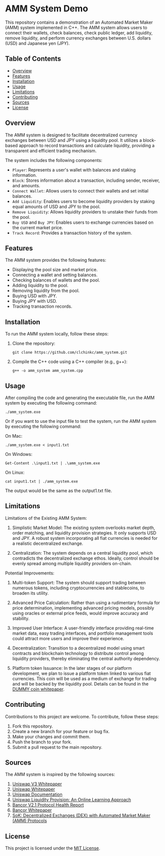 # AMM System Demo

This repository contains a demonstration of an Automated Market Maker (AMM) system implemented in C++. The AMM system allows users to connect their wallets, check balances, check public ledger, add liquidity, remove liquidity, and perform currency exchanges between U.S. dollars (USD) and Japanese yen (JPY).

## Table of Contents

- [Overview](#overview)
- [Features](#features)
- [Installation](#installation)
- [Usage](#usage)
- [Limitations](#limitations)
- [Contributing](#contributing)
- [Sources](#sources)
- [License](#license)

## Overview

The AMM system is designed to facilitate decentralized currency exchanges between USD and JPY using a liquidity pool. It utilizes a block-based approach to record transactions and calculate liquidity, providing a transparent and efficient trading mechanism.

The system includes the following components:

- `Player`: Represents a user's wallet with balances and staking information.
- `Block`: Stores information about a transaction, including sender, receiver, and amounts.
- `Connect Wallet`: Allows users to connect their wallets and set initial balances.
- `Add Liquidity`: Enables users to become liquidity providers by staking equal amounts of USD and JPY to the pool.
- `Remove Liquidity`: Allows liquidity providers to unstake their funds from the pool.
- `Buy USD` and `Buy JPY`: Enables users to exchange currencies based on the current market price.
- `Track Record`: Provides a transaction history of the system.

## Features

The AMM system provides the following features:

- Displaying the pool size and market price.
- Connecting a wallet and setting balances.
- Checking balances of wallets and the pool.
- Adding liquidity to the pool.
- Removing liquidity from the pool.
- Buying USD with JPY.
- Buying JPY with USD.
- Tracking transaction records.

## Installation

To run the AMM system locally, follow these steps:

1. Clone the repository:

   ```shell
   git clone https://github.com/clchinkc/amm_system.git
   ```

2. Compile the C++ code using a C++ compiler (e.g., g++):

   ```shell
   g++ -o amm_system amm_system.cpp
   ```

## Usage

   After compiling the code and generating the executable file, run the AMM system by executing the following command:

    ./amm_system.exe

   Or if you want to use the input file to test the system, run the AMM system by executing the following command:

   On Mac:

    ./amm_system.exe < input1.txt

   On Windows:

    Get-Content .\input1.txt | .\amm_system.exe

   On Linux:

    cat input1.txt | ./amm_system.exe

   The output would be the same as the output1.txt file.

## Limitations

Limitations of the Existing AMM System:

1. Simplistic Market Model: The existing system overlooks market depth, order matching, and liquidity provision strategies. It only supports USD and JPY. A robust system incorporating all fiat currencies is needed for a realistic decentralized exchange.

2. Centralization: The system depends on a central liquidity pool, which contradicts the decentralized exchange ethos. Ideally, control should be evenly spread among multiple liquidity providers on-chain.

Potential Improvements:

1. Multi-token Support: The system should support trading between numerous tokens, including cryptocurrencies and stablecoins, to broaden its utility.

2. Advanced Price Calculation: Rather than using a rudimentary formula for price determination, implementing advanced pricing models, possibly using oracles or external price feeds, would improve accuracy and stability.

3. Improved User Interface: A user-friendly interface providing real-time market data, easy trading interfaces, and portfolio management tools could attract more users and improve their experience.

4. Decentralization: Transition to a decentralized model using smart contracts and blockchain technology to distribute control among liquidity providers, thereby eliminating the central authority dependency.

5. Platform token Issuance: In the later stages of our platform development, we plan to issue a platform token linked to various fiat currencies. This coin will be used as a medium of exchange for trading and will be backed by the liquidity pool. Details can be found in the [DUMMY coin whitepaper](https://github.com/clchinkc/polyhack-2023/blob/main/DUMMY.pdf).

## Contributing

Contributions to this project are welcome. To contribute, follow these steps:

1. Fork this repository.
2. Create a new branch for your feature or bug fix.
3. Make your changes and commit them.
4. Push the branch to your fork.
5. Submit a pull request to the main repository.

## Sources

The AMM system is inspired by the following sources:

1. [Uniswap V3 Whitepaper](https://uniswap.org/whitepaper-v3.pdf)
2. [Uniswap Whitepaper](https://uniswap.org/whitepaper.pdf)
3. [Uniswap Documentation](https://docs.uniswap.org/)
4. [Uniswap Liquidity Provision: An Online Learning Approach](https://arxiv.org/abs/2302.00610)
5. [Bancor V2.1 Protocol Health Report](https://blog.bancor.network/bancor-v2-1-protocol-health-report-january-2020-83338c904de0?gi=be4ee579726b)
6. [Bancor Whitepaper](https://whitepaper.io/document/52/bancor-whitepaper)
7. [SoK: Decentralized Exchanges (DEX) with Automated
Market Maker (AMM) Protocols](https://arxiv.org/pdf/2103.12732.pdf)

## License

This project is licensed under the [MIT License](https://choosealicense.com/licenses/mit/).

